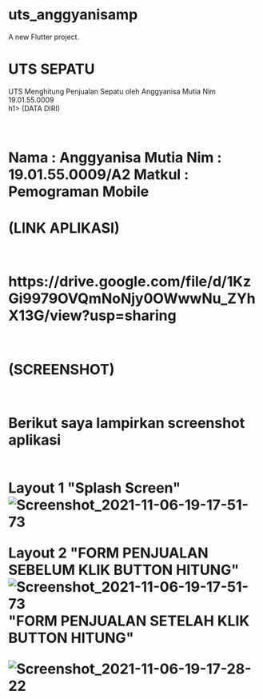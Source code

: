 # uts_anggyanisamp

A new Flutter project.

# UTS SEPATU
UTS Menghitung Penjualan Sepatu oleh Anggyanisa Mutia Nim 19.01.55.0009
<br>
h1> (DATA DIRI) <h1>
<br>
Nama  : Anggyanisa Mutia
Nim   : 19.01.55.0009/A2
Matkul  : Pemograman Mobile

<h1> (LINK APLIKASI) <h1>
<br>
https://drive.google.com/file/d/1KzGi9979OVQmNoNjy0OWwwNu_ZYhX13G/view?usp=sharing
<br>
<br>
<h1>(SCREENSHOT)<h1>
<br>
Berikut saya lampirkan screenshot aplikasi 
<br>
<br>

Layout 1 "Splash Screen"
<br>
![Screenshot_2021-11-06-19-17-51-73](https://user-images.githubusercontent.com/22116905/140607268-8b92a0ce-9eb8-4511-a934-b843b1ca2606.png)
<br>

Layout 2 "FORM PENJUALAN SEBELUM KLIK BUTTON HITUNG"
<br>
![Screenshot_2021-11-06-19-17-51-73](https://user-images.githubusercontent.com/22116905/140607268-8b92a0ce-9eb8-4511-a934-b843b1ca2606.png)
<br>
 "FORM PENJUALAN SETELAH KLIK BUTTON HITUNG"
<br>

![Screenshot_2021-11-06-19-17-28-22](https://user-images.githubusercontent.com/22116905/140607265-cd31e02c-84cc-41f8-bc7c-9c9d9a33650a.png)

<br>

